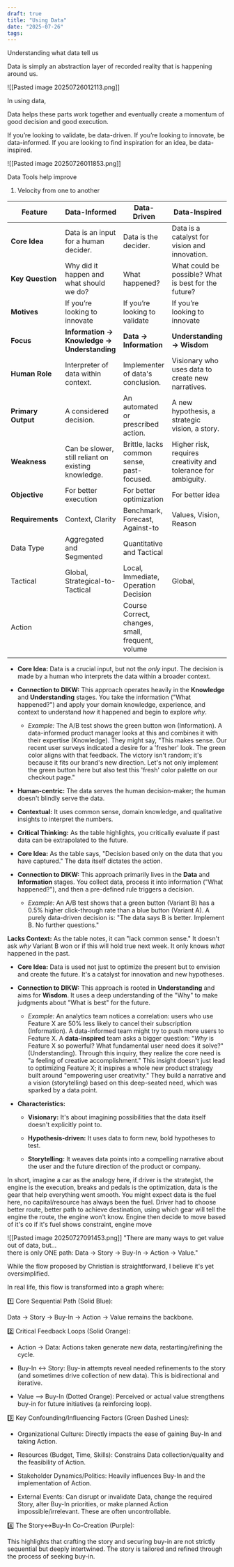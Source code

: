 ```yaml
---
draft: true
title: "Using Data"
date: "2025-07-26"
tags: 
---
```

Understanding what data tell us

Data is simply an abstraction layer of recorded reality that is happening around us. 

![[Pasted image 20250726012113.png]]




In using data, 



Data helps these parts work together and eventually create a momentum of good decision and good execution.

If you’re looking to validate, be data-driven. If you’re looking to innovate, be data-informed. If you are looking to find inspiration for an idea, be data-inspired.




![[Pasted image 20250726011853.png]]

Data Tools help improve

1. Velocity from one to another




| **Feature**        | **Data-Informed**                                   | **Data-Driven**                                  | **Data-Inspired**                                             |
| ------------------ | --------------------------------------------------- | ------------------------------------------------ | ------------------------------------------------------------- |
| **Core Idea**      | Data is an input for a human decider.               | Data is the decider.                             | Data is a catalyst for vision and innovation.                 |
| **Key Question**   | Why did it happen and what should we do?            | What happened?                                   | What could be possible? What is best for the future?          |
| **Motives**        | If you’re looking to innovate                       | If you’re looking to validate                    | If you’re looking to innovate                                 |
| **Focus**          | **Information → Knowledge → Understanding**         | **Data → Information**                           | **Understanding → Wisdom**                                    |
| **Human Role**     | Interpreter of data within context.                 | Implementer of data's conclusion.                | Visionary who uses data to create new narratives.             |
| **Primary Output** | A considered decision.                              | An automated or prescribed action.               | A new hypothesis, a strategic vision, a story.                |
| **Weakness**       | Can be slower, still reliant on existing knowledge. | Brittle, lacks common sense, past-focused.       | Higher risk, requires creativity and tolerance for ambiguity. |
| **Objective**      | For better execution                                | For better optimization                          | For better idea                                               |
| **Requirements**   | Context, Clarity                                    | Benchmark, Forecast, Against-to                  | Values, Vision, Reason                                        |
| Data Type          | Aggregated and Segmented                            | Quantitative and Tactical                        |                                                               |
| Tactical           | Global, Strategical-to-Tactical                     | Local, Immediate, Operation Decision             | Global,                                                       |
| Action             |                                                     | Course Correct, changes, small, frequent, volume |                                                               |
|                    |                                                     |                                                  |                                                               |




- **Core Idea:** Data is a crucial input, but not the _only_ input. The decision is made by a human who interprets the data within a broader context.
    
- **Connection to DIKW:** This approach operates heavily in the **Knowledge** and **Understanding** stages. You take the information ("What happened?") and apply your domain knowledge, experience, and context to understand _how_ it happened and begin to explore _why_.
    
    - _Example:_ The A/B test shows the green button won (Information). A data-informed product manager looks at this and combines it with their expertise (Knowledge). They might say, "This makes sense. Our recent user surveys indicated a desire for a 'fresher' look. The green color aligns with that feedback. The victory isn't random; it's because it fits our brand's new direction. Let's not only implement the green button here but also test this 'fresh' color palette on our checkout page."

- **Human-centric:** The data serves the human decision-maker; the human doesn't blindly serve the data.
    
- **Contextual:** It uses common sense, domain knowledge, and qualitative insights to interpret the numbers.
    
- **Critical Thinking:** As the table highlights, you critically evaluate if past data can be extrapolated to the future.




- **Core Idea:** As the table says, "Decision based only on the data that you have captured." The data itself dictates the action.
    
- **Connection to DIKW:** This approach primarily lives in the **Data** and **Information** stages. You collect data, process it into information ("What happened?"), and then a pre-defined rule triggers a decision.
    
    - _Example:_ An A/B test shows that a green button (Variant B) has a 0.5% higher click-through rate than a blue button (Variant A). A purely data-driven decision is: "The data says B is better. Implement B. No further questions."

**Lacks Context:** As the table notes, it can "lack common sense." It doesn't ask _why_ Variant B won or if this will hold true next week. It only knows _what_ happened in the past.



- **Core Idea:** Data is used not just to optimize the present but to envision and create the future. It's a catalyst for innovation and new hypotheses.
    
- **Connection to DIKW:** This approach is rooted in **Understanding** and aims for **Wisdom**. It uses a deep understanding of the "Why" to make judgments about "What is best" for the future.
    
    - _Example:_ An analytics team notices a correlation: users who use Feature X are 50% less likely to cancel their subscription (Information). A data-informed team might try to push more users to Feature X. A **data-inspired** team asks a bigger question: "_Why_ is Feature X so powerful? What fundamental user need does it solve?" (Understanding). Through this inquiry, they realize the core need is "a feeling of creative accomplishment." This insight doesn't just lead to optimizing Feature X; it inspires a whole new product strategy built around "empowering user creativity." They build a narrative and a vision (storytelling) based on this deep-seated need, which was sparked by a data point.
        
- **Characteristics:**
    
    - **Visionary:** It's about imagining possibilities that the data itself doesn't explicitly point to.
        
    - **Hypothesis-driven:** It uses data to form new, bold hypotheses to test.
        
    - **Storytelling:** It weaves data points into a compelling narrative about the user and the future direction of the product or company.


In short, imagine a car as the analogy here, if driver is the strategist, the engine is the execution, breaks and pedals is the optimization, data is the gear that help everything went smooth. You might expect data is the fuel here, no capital/resource has always been the fuel. Driver had to choose better route, better path to achieve destination, using which gear will tell the engine the route, the engine won't know. Engine then decide to move based of it's co if it's fuel shows constraint, engine move


![[Pasted image 20250727091453.png]]
"There are many ways to get value out of data, but...  
there is only ONE path: Data -> Story -> Buy-In -> Action -> Value."  
  
While the flow proposed by Christian is straightforward, I believe it's yet oversimplified.  
  
In real life, this flow is transformed into a graph where:  
  
1️⃣ Core Sequential Path (Solid Blue):  
  
Data -> Story -> Buy-In -> Action -> Value remains the backbone.  
  
2️⃣ Critical Feedback Loops (Solid Orange):  
  
* Action -> Data: Actions taken generate new data, restarting/refining the cycle.  
  
* Buy-In <-> Story: Buy-in attempts reveal needed refinements to the story (and sometimes drive collection of new data). This is bidirectional and iterative.  
  
* Value --> Buy-In (Dotted Orange): Perceived or actual value strengthens buy-in for future initiatives (a reinforcing loop).  
  
3️⃣ Key Confounding/Influencing Factors (Green Dashed Lines):  
  
* Organizational Culture: Directly impacts the ease of gaining Buy-In and taking Action.  
  
* Resources (Budget, Time, Skills): Constrains Data collection/quality and the feasibility of Action.  
  
* Stakeholder Dynamics/Politics: Heavily influences Buy-In and the implementation of Action.  
  
* External Events: Can disrupt or invalidate Data, change the required Story, alter Buy-In priorities, or make planned Action impossible/irrelevant. These are often uncontrollable.  
  
4️⃣ The Story<->Buy-In Co-Creation (Purple):  
  
This highlights that crafting the story and securing buy-in are not strictly sequential but deeply intertwined. The story is tailored and refined through the process of seeking buy-in.